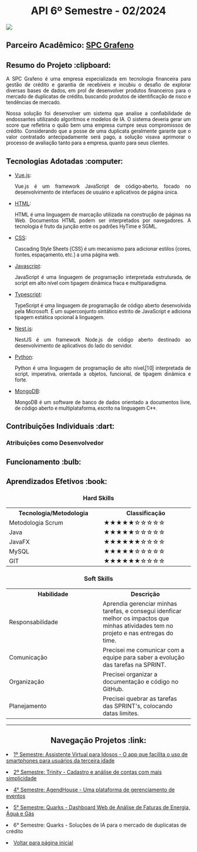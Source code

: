 <html>
<body>
  
  <h1 align="center"> API 6º Semestre - 02/2024</h1>
  <a href="https://github.com/quarks-team/Projeto-Integrador-SPCGrafeno"><img src="https://img.shields.io/badge/GitHub-Repositório Projeto-181717?style=for-the-badge&logo=github"></a>
  
  <h2> Parceiro Acadêmico: <a href="https://spcgrafeno.com.br/">SPC Grafeno</a></h2>
  
  <h2 style="font-family:roboto;"> Resumo do Projeto :clipboard:</h2>
  
  <p align="justify" style="font-family:roboto;"> A SPC Grafeno é uma empresa especializada em tecnologia financeira para gestão de crédito e garantia de recebíveis e incubiu o desafio de explorar diversas bases de dados, em prol de desenvolver produtos financeiros para o mercado de duplicatas de crédito, buscando produtos de identificação de risco e tendências de mercado.</p>
   <p align="justify" style="font-family:roboto;">Nossa solução foi desenvolver um sistema que analise a confiabilidade de endossantes utilizando algoritmos e modelos de IA. O sistema deveria gerar um score que refletiria o quão bem uma empresa cumpre seus compromissos de crédito. Considerando que a posse de uma duplicata geralmente garante que o valor contratado antecipadamente será pago, a solução visava aprimorar o processo de avaliação tanto para a empresa, quanto para seus clientes.</p>
  
  <h2 style="font-family:roboto;"> Tecnologias Adotadas :computer:</h2>
   
  <ul>
  <li><a href="https://vuejs.org/">Vue.js</a>:
      <p align="justify" style="font-family:roboto;">Vue.js é um framework JavaScript de código-aberto, focado no desenvolvimento de interfaces de usuário e aplicativos de página única.</p></li>
    
  <li><a href="https://pt.wikipedia.org/wiki/HTML/">HTML</a>:
  <p align="justify" style="font-family:roboto;"> HTML é uma linguagem de marcação utilizada na construção de páginas na Web. Documentos HTML podem ser interpretados por navegadores. A tecnologia é fruto da junção entre os padrões HyTime e SGML. </p>
    </li>

  <li><a href="https://pt.wikipedia.org/wiki/Cascading_Style_Sheets/">CSS</a>:
  <p align="justify" style="font-family:roboto;"> Cascading Style Sheets (CSS) é um mecanismo para adicionar estilos (cores, fontes, espaçamento, etc.) a uma página web. </p>
    </li>
    
  <li><a href="https://developer.mozilla.org/pt-BR/docs/Web/JavaScript">Javascript</a>:
  <p align="justify" style="font-family:roboto;"> JavaScript é uma linguagem de programação interpretada estruturada, de script em alto nível com tipagem dinâmica fraca e multiparadigma. </p>
    </li> 

  <li><a href="https://www.typescriptlang.org/">Typescript</a>:
  <p align="justify" style="font-family:roboto;"> TypeScript é uma linguagem de programação de código aberto desenvolvida pela Microsoft. É um superconjunto sintático estrito de JavaScript e adiciona tipagem estática opcional à linguagem. </p>
    </li>

  <li><a href="https://nestjs.com/">Nest.js</a>:
  <p align="justify" style="font-family:roboto;"> NestJS é um framework Node.js de código aberto destinado ao desenvolvimento de aplicativos do lado do servidor. </p>
    </li>

  <li><a href="https://www.python.org/">Python</a>:
  <p align="justify" style="font-family:roboto;"> Python é uma linguagem de programação de alto nível,[10] interpretada de script, imperativa, orientada a objetos, funcional, de tipagem dinâmica e forte. </p>
    </li>

  <li><a href="https://www.mongodb.com/">MongoDB</a>:
  <p align="justify" style="font-family:roboto;"> MongoDB é um software de banco de dados orientado a documentos livre, de código aberto e multiplataforma, escrito na linguagem C++. </p>
    </li>  

  </ul>
  
  <h2 style="font-family:roboto;"> Contribuições Individuais :dart:</h2>
  
  <h3> Atribuições como Desenvolvedor </h3>
    
  
 <h2 style="font-family:roboto;"> Funcionamento :bulb:</h2>


  <h2 style="font-family:roboto;"> Aprendizados Efetivos :book:</h2>   
<h3 align="center"> Hard Skills </h3>
  <table align="center">
    <tr>
      <th width="300px">Tecnologia/Metodologia</th>
      <th width="300px">Classificação</th>
    </tr>
    <tr>
      <td>Metodologia Scrum</td>
      <td>★★★★★☆☆☆☆☆</td>
    </tr>
    <tr>
      <td>Java</td>
      <td>★★★★★☆☆☆☆☆</td>
    </tr>
    <tr>
      <td>JavaFX</td>
      <td>★★★★★★☆☆☆☆</td>
    </tr>
    <tr>
      <td>MySQL</td>
      <td>★★★★★☆☆☆☆☆</td>
    </tr>
     <tr>
      <td>GIT</td>
      <td>★★★★★★☆☆☆☆</td>
    </tr>
  </table>
  
  <h3 align="center">Soft Skills</h3>
   <table align="center">
    <tr>
      <th width="300px">Habilidade</th>
      <th width="300px">Descrição</th>
    </tr>
    <tr>
      <td>Responsabilidade</td>
      <td>Aprendia gerenciar minhas tarefas, e consegui idenficar melhor os impactos que minhas atividades tem no projeto e nas entregas do time.</td>
    </tr>
    <tr>
      <td>Comunicação</td>
      <td>Precisei me comunicar com a equipe para saber a evolução das tarefas na SPRINT.</td>
    </tr>
    <tr>
      <td>Organização</td>
      <td>Precisei organizar a documentação e código no GitHub.</td>
    </tr>
    <tr>
      <td>Planejamento</td>
      <td>Precisei quebrar as tarefas das SPRINT's, colocando datas limites.</td>
    </tr>
  </table>
  
---

 <h2 align="center"> Navegação Projetos :link:</h2>
 
   <p align="justify" style="font-family:roboto;"><li><a href="https://github.com/gatimoteo/Portifolio/blob/main/API_1.md"> 1º Semestre: Assistente Virtual para Idosos - O app que facilita o uso de smartphones para usuários da terceira idade</a></li></p>
    <p align="justify" style="font-family:roboto;"><li><a href="https://github.com/gatimoteo/Portifolio/blob/main/API_2.md"> 2º Semestre: Trinity - Cadastro e análise de contas com mais simplicidade</a></li></p>
   <p align="justify" style="font-family:roboto;"><li><a href="https://github.com/gatimoteo/Portifolio/blob/main/API_4.md"> 4° Semestre: AgendHouse - Uma plataforma de gerenciamento de eventos</a></li></p>
   <p align="justify" style="font-family:roboto;"><li><a href="https://github.com/gatimoteo/Portifolio/blob/main/API_5.md"> 5° Semestre: Quarks - Dashboard Web de Análise de Faturas de Energia, Água e Gás</a></li></p>
   <p align="justify" style="font-family:roboto;"><li>6° Semestre: Quarks - Soluções de IA para o mercado de duplicatas de crédito</li></p>
   <p align="justify" style="font-family:roboto;"><li><a href="https://github.com/gatimoteo/Portifolio/blob/main/README.md"> Voltar para página inicial</a></li></p>

</body>
</html>
